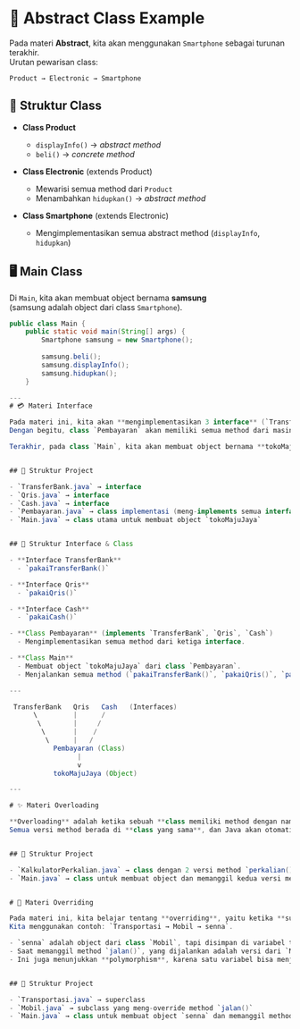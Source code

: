 # 📱 Abstract Class Example

Pada materi **Abstract**, kita akan menggunakan `Smartphone` sebagai turunan terakhir.  
Urutan pewarisan class:  

`Product → Electronic → Smartphone`

## 📂 Struktur Class

- **Class Product**
  - `displayInfo()` → *abstract method*
  - `beli()` → *concrete method*

- **Class Electronic** (extends Product)
  - Mewarisi semua method dari `Product`
  - Menambahkan `hidupkan()` → *abstract method*

- **Class Smartphone** (extends Electronic)
  - Mengimplementasikan semua abstract method (`displayInfo`, `hidupkan`)

## 🖥️ Main Class

Di `Main`, kita akan membuat object bernama **samsung**  
(samsung adalah object dari class `Smartphone`).

```java
public class Main {
    public static void main(String[] args) {
        Smartphone samsung = new Smartphone();
        
        samsung.beli();
        samsung.displayInfo();
        samsung.hidupkan();
    }

---
# 💳 Materi Interface

Pada materi ini, kita akan **mengimplementasikan 3 interface** (`TransferBank`, `Qris`, dan `Cash`) pada class `Pembayaran`.  
Dengan begitu, class `Pembayaran` akan memiliki semua method dari masing-masing interface.  

Terakhir, pada class `Main`, kita akan membuat object bernama **tokoMajuJaya** untuk menjalankan semua method tersebut.  


## 📂 Struktur Project

- `TransferBank.java` → interface  
- `Qris.java` → interface  
- `Cash.java` → interface  
- `Pembayaran.java` → class implementasi (meng-implements semua interface)  
- `Main.java` → class utama untuk membuat object `tokoMajuJaya`  


## 📂 Struktur Interface & Class

- **Interface TransferBank**
  - `pakaiTransferBank()`

- **Interface Qris**
  - `pakaiQris()`

- **Interface Cash**
  - `pakaiCash()`

- **Class Pembayaran** (implements `TransferBank`, `Qris`, `Cash`)
  - Mengimplementasikan semua method dari ketiga interface.

- **Class Main**
  - Membuat object `tokoMajuJaya` dari class `Pembayaran`.
  - Menjalankan semua method (`pakaiTransferBank()`, `pakaiQris()`, `pakaiCash()`).

---

 TransferBank   Qris   Cash   (Interfaces)
      \         |      /
       \        |     /
        \       |    /
         \      |   /
           Pembayaran (Class)
                 |
                 v
           tokoMajuJaya (Object)

---

# ✨ Materi Overloading

**Overloading** adalah ketika sebuah **class memiliki method dengan nama yang sama tapi parameter berbeda**.  
Semua versi method berada di **class yang sama**, dan Java akan otomatis memilih versi method yang sesuai dengan **tipe dan jumlah parameter** yang diberikan saat dipanggil.  


## 📂 Struktur Project

- `KalkulatorPerkalian.java` → class dengan 2 versi method `perkalian()`
- `Main.java` → class untuk membuat object dan memanggil kedua versi method


# 🚗 Materi Overriding 

Pada materi ini, kita belajar tentang **overriding**, yaitu ketika **subclass membuat versi baru dari method yang sudah ada di superclass**.  
Kita menggunakan contoh: `Transportasi → Mobil → senna`.  

- `senna` adalah object dari class `Mobil`, tapi disimpan di variabel tipe `Transportasi`.  
- Saat memanggil method `jalan()`, yang dijalankan adalah versi dari `Mobil`.  
- Ini juga menunjukkan **polymorphism**, karena satu variabel bisa menjalankan method sesuai object aslinya.  


## 📂 Struktur Project

- `Transportasi.java` → superclass  
- `Mobil.java` → subclass yang meng-override method `jalan()`  
- `Main.java` → class untuk membuat object `senna` dan memanggil method  

